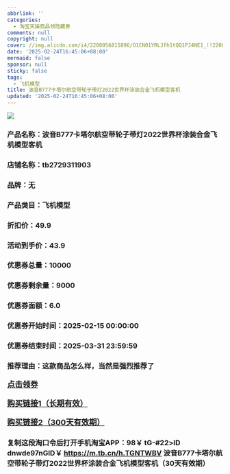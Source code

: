 ```yaml
---
abbrlink: ''
categories:
  - 淘宝天猫商品领隐藏券
comments: null
copyright: null
cover: //img.alicdn.com/i4/2208056815896/O1CN01YRLJfh1tQQ1PJ4NE1_!!2208056815896.jpg
date: '2025-02-24T16:45:06+08:00'
mermaid: false
sponsor: null
sticky: false
tags:
  - 飞机模型
title: 波音B777卡塔尔航空带轮子带灯2022世界杯涂装合金飞机模型客机
updated: '2025-02-24T16:45:06+08:00'
--- 
```


![](//img.alicdn.com/i4/2208056815896/O1CN01YRLJfh1tQQ1PJ4NE1_!!2208056815896.jpg)

### 产品名称：波音B777卡塔尔航空带轮子带灯2022世界杯涂装合金飞机模型客机
### 店铺名称：tb2729311903
### 品牌：无
### 产品类目：飞机模型
### 折扣价：49.9
### 活动到手价：43.9
### 优惠券总量：10000
### 优惠券剩余量：9000
### 优惠券面额：6.0
### 优惠券开始时间：2025-02-15 00:00:00	
### 优惠券结束时间：2025-03-31 23:59:59	
### 推荐理由：这款商品怎么样，当然是强烈推荐了

<p style="font-size: 18px; font-weight: bold;">
  <a href="https://uland.taobao.com/coupon/edetail?e=DdqABbGegVClhHvvyUNXZfh8CuWt5YH5OVuOuRD5gLJMmdsrkidbOUV9IBA4kmjLpIIFqebf9gngt9a%2Fjj1toQV7cIdQ1PabLKZKA4WPwfQlWysedt8aVCLfMzq76vADhlAfYRjXPcz0TcIixZTmmAcY88rbnPan2cFY6qAkBQtBJFJ%2BvjUN8jJBeHxYJcx7aBCtlHsRWXxPc39vTzcAEdG%2BGKMwuFyvaDx4bJh%2FRqz63CJspjYZaskwIZqZ4SaNBrOVvnYgn766C3YreylW323vWmpRj%2BtoXrHDm1pqoHNbUQrtKydruIhaoyw4w5GPlWR%2FeghaMtnbLIov%2B7JMAg%3D%3D&traceId=216624f717406354773041765d1300&union_lens=lensId%3AOPT%401740635477%40213e9574_0def_19545f596fd_db89%4001%40eyJmbG9vcklkIjo3MzM1NH0ie" target="_blank">点击领券</a>
</p>
<p style="font-size: 18px; font-weight: bold;">
  <a href="https://s.click.taobao.com/t?e=m%3D2%26s%3Drp8hjKP4A4Zw4vFB6t2Z2ueEDrYVVa64LKpWJ%2Bin0XLjf2vlNIV67pNS5Qpp3aDuFfrEfJ4hp2r3ID%2FV1RqsF4wnCJeELi4I%2FIEn%2BS1IjHAB0ghlTd7WlZVm%2FOAUUFw71qrpxiwMoCNxc1AtbZGVS1E1noVS0x9FzPwApkg8LInNEPXytV9ALtCLThlbPuuZLb93Df8fOzh%2F9ybcWa9id%2Fz4CYyMm4ZKkwnlW4ksrQUBXvuCbl7NPD0cl%2BDtZ2vDdy7hwWEJr7qjO9AJYjY8CXJ%2BwEVkOqHFvChzLcaUR%2BV2BNOiyGjL6EGw6BZMNUW%2B" target="_blank">购买链接1（长期有效）</a>
</p>
<p style="font-size: 18px; font-weight: bold;">
  <a href="https://s.click.taobao.com/KXLIyNs" target="_blank">购买链接2（300天有效期）</a>
</p>

### 复制这段淘口令后打开手机淘宝APP：98￥ tG-#22>lD dnwde97nGlD￥ https://m.tb.cn/h.TGNTWBV  波音B777卡塔尔航空带轮子带灯2022世界杯涂装合金飞机模型客机（30天有效期）
